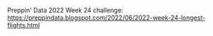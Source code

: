 Preppin' Data 2022 Week 24 challenge: https://preppindata.blogspot.com/2022/06/2022-week-24-longest-flights.html
